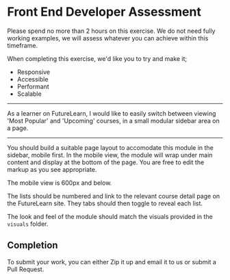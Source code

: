 Front End Developer Assessment
==============================

Please spend no more than 2 hours on this exercise. We do not need fully working examples, we will assess whatever you can achieve within this timeframe.

When completing this exercise, we'd like you to try and make it;

* Responsive
* Accessible
* Performant
* Scalable

* * *

As a learner on FutureLearn, I would like to easily switch between viewing 'Most Popular' and 'Upcoming' courses, in a small modular sidebar area on a page.

* * *

You should build a suitable page layout to accomodate this module in the sidebar, mobile first. In the mobile view, the module will wrap under main content and display at the bottom of the page. You are free to edit the markup as you see appropriate.

The mobile view is 600px and below.

The lists should be numbered and link to the relevant course detail page on the FutureLearn site. They tabs should then toggle to reveal each list.

The look and feel of the module should match the visuals provided in the `visuals` folder.

Completion
---------------
To submit your work, you can either Zip it up and email it to us or submit a Pull Request.


